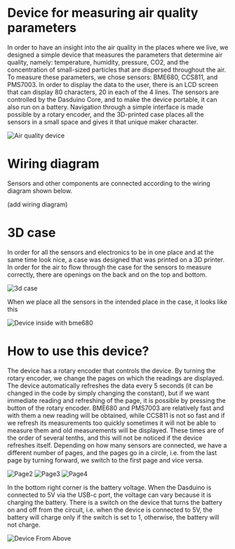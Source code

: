 # Device for measuring air quality parameters

In order to have an insight into the air quality in the places where we live, we designed a simple device that measures the parameters that determine air quality, namely: temperature, humidity, pressure, CO2, and the concentration of small-sized particles that are dispersed throughout the air. To measure these parameters, we chose sensors: BME680, CCS811, and PMS7003. In order to display the data to the user, there is an LCD screen that can display 80 characters, 20 in each of the 4 lines. The sensors are controlled by the Dasduino Core, and to make the device portable, it can also run on a battery. Navigation through a simple interface is made possible by a rotary encoder, and the 3D-printed case places all the sensors in a small space and gives it that unique maker character.

![Air quality device](https://user-images.githubusercontent.com/80395378/205492621-1f41e716-84cb-40cd-bf39-39e6127fc348.jpg)

# Wiring diagram
Sensors and other components are connected according to the wiring diagram shown below.

(add wiring diagram)

# 3D case
In order for all the sensors and electronics to be in one place and at the same time look nice, a case was designed that was printed on a 3D printer. In order for the air to flow through the case for the sensors to measure correctly, there are openings on the back and on the top and bottom.

![3d case](https://user-images.githubusercontent.com/80395378/205492653-ce953e9f-a88d-4713-8ed8-0de51e9584e5.jpg)

When we place all the sensors in the intended place in the case, it looks like this

![Device inside with bme680](https://user-images.githubusercontent.com/80395378/206113455-f1681e16-3fd0-4634-a585-58af407c7d01.jpg)

# How to use this device?
The device has a rotary encoder that controls the device. By turning the rotary encoder, we change the pages on which the readings are displayed. The device automatically refreshes the data every 5 seconds (it can be changed in the code by simply changing the constant), but if we want immediate reading and refreshing of the page, it is possible by pressing the button of the rotary encoder. BME680 and PMS7003 are relatively fast and with them a new reading will be obtained, while CCS811 is not so fast and if we refresh its measurements too quickly sometimes it will not be able to measure them and old measurements will be displayed. These times are of the order of several tenths, and this will not be noticed if the device refreshes itself. Depending on how many sensors are connected, we have a different number of pages, and the pages go in a circle, i.e. from the last page by turning forward, we switch to the first page and vice versa.

![Page2](https://user-images.githubusercontent.com/80395378/205492702-76d5aeb6-906b-446c-8a0a-c1e958f46927.jpg)
![Page3](https://user-images.githubusercontent.com/80395378/205492715-528fa439-4bd2-4577-850b-38a90cfe1cad.jpg)
![Page4](https://user-images.githubusercontent.com/80395378/205492723-6b6feabd-3105-4cf5-ae0b-19ea03025730.jpg)

In the bottom right corner is the battery voltage. When the Dasduino is connected to 5V via the USB-c port, the voltage can vary because it is charging the battery. There is a switch on the device that turns the battery on and off from the circuit, i.e. when the device is connected to 5V, the battery will charge only if the switch is set to 1, otherwise, the battery will not charge.

![Device From Above](https://user-images.githubusercontent.com/80395378/205492684-263042f3-78b5-4c0f-afb1-acce2410f5a6.jpg)